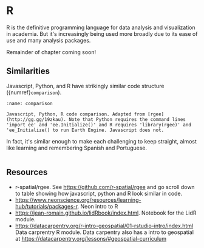 # R
R is the definitive programming language for data analysis and visualization in academia. But it's increasingly being used more broadly due to its ease of use and many analysis packages.

Remainder of chapter coming soon!

## Similarities
Javascript, Python, and R have strikingly similar code structure ({numref}`comparison`).

```{figure} /figures/rgee.png
:name: comparison

Javascript, Python, R code comparison. Adapted from [rgee](http://gg.gg/19zkau). Note that Python requires the command lines 'import ee' and 'ee.Initialize()' and R requires 'library(rgee)' and 'ee_Initialize() to run Earth Engine. Javascript does not.
```

In fact, it's similar enough to make each challenging to keep straight, almost like learning and remembering Spanish and Portuguese.


```{tip} R has the somewhat annoying symbol for variables or assignment operator of < + -, but you can quickly enter it using the keyboard shortcut Alt/Option + - in Windows/Mac.
```

## Resources

- r-spatial/rgee. See https://github.com/r-spatial/rgee and go scroll down to table showing how javascript, python and R look similar in code.
- https://www.neonscience.org/resources/learning-hub/tutorials/packages-r. Neon intro to R
- https://jean-romain.github.io/lidRbook/index.html. Notebook for the LidR module.
- https://datacarpentry.org/r-intro-geospatial/01-rstudio-intro/index.html Data carprentry R module. Data carpentry also has a intro to geospatial at https://datacarpentry.org/lessons/#geospatial-curriculum
